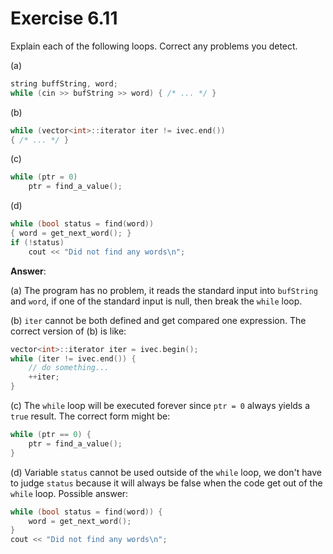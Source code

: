 # Exercise 6.11

Explain each of the following loops. Correct any problems you detect.

(a)

```cpp
string buffString, word;
while (cin >> bufString >> word) { /* ... */ }
```

(b)

```cpp
while (vector<int>::iterator iter != ivec.end())
{ /* ... */ }
```

(c)

```cpp
while (ptr = 0)
    ptr = find_a_value();
```

(d)

```cpp
while (bool status = find(word))
{ word = get_next_word(); }
if (!status)
    cout << "Did not find any words\n";
```

**Answer**:

(a) The program has no problem, it reads the standard input into `bufString` and `word`, if one of the standard input is null, then break the `while` loop.

(b) `iter` cannot be both defined and get compared one expression. The correct version of (b) is like:

```cpp
vector<int>::iterator iter = ivec.begin();
while (iter != ivec.end()) {
    // do something...
    ++iter;
}
```

(c) The `while` loop will be executed forever since `ptr = 0` always yields a `true` result. The correct form might be:

```cpp
while (ptr == 0) {
    ptr = find_a_value();
}
```

(d) Variable `status` cannot be used outside of the `while` loop, we don't have to judge `status` because it will always be false when the code get out of the `while` loop. Possible answer:

```cpp
while (bool status = find(word)) {
    word = get_next_word();
}
cout << "Did not find any words\n";
```